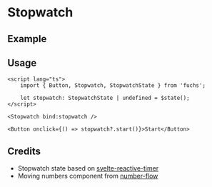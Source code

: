 <script lang="ts">
	import Example from './Example.svelte';
</script>

# Stopwatch

## Example

<Example />

## Usage

```svelte
<script lang="ts">
	import { Button, Stopwatch, StopwatchState } from 'fuchs';

	let stopwatch: StopwatchState | undefined = $state();
</script>

<Stopwatch bind:stopwatch />

<Button onclick={() => stopwatch?.start()}>Start</Button>
```

## Credits

- Stopwatch state based on [svelte-reactive-timer](https://github.com/joshnuss/svelte-reactive-timer)
- Moving numbers component from [number-flow](https://number-flow.barvian.me/)